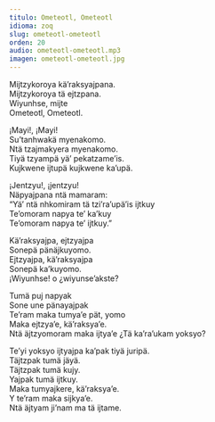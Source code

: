 ```yaml
---
titulo: Ometeotl, Ometeotl
idioma: zoq
slug: ometeotl-ometeotl
orden: 20
audio: ometeotl-ometeotl.mp3
imagen: ometeotl-ometeotl.jpg
---
```


Mijtzykoroya kä’raksyajpana.<br>
Mijtzykoroya tä ejtzpana.<br>
Wiyunhse, mijte<br>
Ometeotl, Ometeotl.<br>

¡Mayi!, ¡Mayi!<br>
Su’tanhwakä myenakomo.<br>
Ntä tzajmakyera myenakomo.<br>
Tiyä tzyampä yä’ pekatzame’is.<br>
Kujkwene ijtupä kujkwene ka’upä.<br>

¡Jentzyu!, ¡jentzyu!<br>
Näpyajpana ntä mamaram:<br>
“Yä’ ntä nhkomiram tä tzi’ra’upä’is ijtkuy<br>
Te’omoram napya te’ ka’kuy<br>
Te’omoram napya te’ ijtkuy.”<br>

Kä’raksyajpa, ejtzyajpa<br>
Sonepä pänäjkuyomo.<br>
Ejtzyajpa, kä’raksyajpa<br>
Sonepä ka’kuyomo.<br>
¡Wiyunhse! o ¿wiyunse’akste?<br>

Tumä puj napyak <br>
Sone une pänayajpak<br>
Te’ram maka tumya’e pät, yomo<br>
Maka ejtzya’e, kä’raksya’e.<br>
Ntä äjtzyomoram maka ijtya’e ¿Tä ka’ra’ukam yoksyo?<br>

Te’yi yoksyo ijtyajpa ka’pak tiyä juripä.<br>
Täjtzpak tumä jäyä.<br>
Täjtzpak tumä kujy.<br>
Yajpak tumä ijtkuy.<br>
Maka tumyajkere, kä’raksya’e.<br>
Y te’ram maka sijkya’e.<br>
Ntä äjtyam ji’nam ma tä ijtame.<br>
